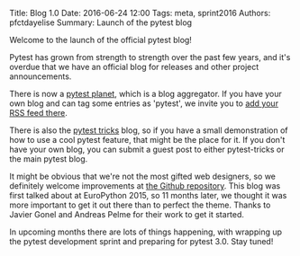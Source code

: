 Title: Blog 1.0
Date: 2016-06-24 12:00
Tags: meta, sprint2016
Authors: pfctdayelise
Summary: Launch of the pytest blog

Welcome to the launch of the official pytest blog!

Pytest has grown from strength to strength over the past few years, and it's overdue that we have an official blog for releases and other project announcements.

There is now a [pytest planet](http://planet.pytest.org/), which is a blog aggregator. If you have your own blog and can tag some entries as 'pytest', we invite you to [add your RSS feed there](https://github.com/fschulze/planet.pytest.org/blob/master/feeds.cfg).

There is also the [pytest tricks](http://hackebrot.github.io/pytest-tricks/) blog, so if you have a small demonstration of how to use a cool pytest feature, that might be the place for it. If you don't have your own blog, you can submit a guest post to either pytest-tricks or the main pytest blog.

It might be obvious that we're not the most gifted web designers, so we definitely welcome improvements at [the Github repository](https://github.com/pytest-dev/blog.pytest.org). This blog was first talked about at EuroPython 2015, so 11 months later, we thought it was more important to get it out there than to perfect the theme. Thanks to Javier Gonel and Andreas Pelme for their work to get it started.

In upcoming months there are lots of things happening, with wrapping up the pytest development sprint and preparing for pytest 3.0. Stay tuned!
